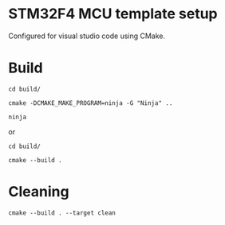 # STM32F4 MCU template setup
Configured for visual studio code using CMake. 

# Build
```cd build/```

```cmake -DCMAKE_MAKE_PROGRAM=ninja -G "Ninja" ..```

```ninja``` 

or 

```cd build/```

```cmake --build .```

# Cleaning

```cmake --build . --target clean```